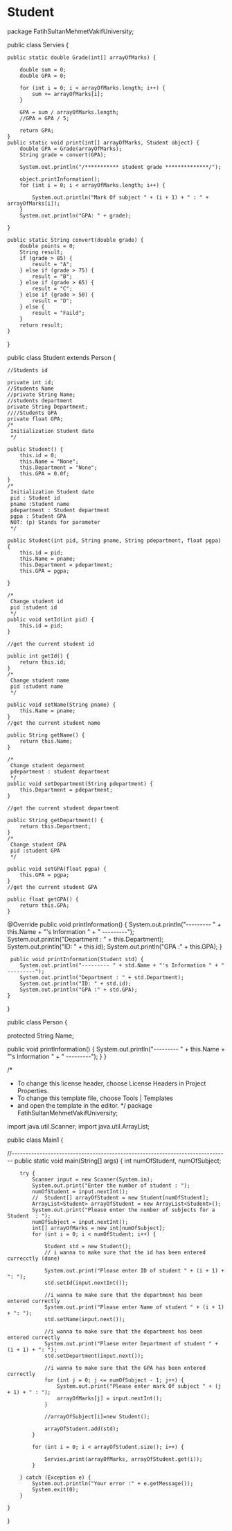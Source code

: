 # Student
package FatihSultanMehmetVakifUniversity;

public class Servies {


    public static double Grade(int[] arrayOfMarks) {

        double sum = 0;
        double GPA = 0;

        for (int i = 0; i < arrayOfMarks.length; i++) {
            sum += arrayOfMarks[i];
        }

        GPA = sum / arrayOfMarks.length;
        //GPA = GPA / 5;

        return GPA;
    }
    public static void print(int[] arrayOfMarks, Student object) {
        double GPA = Grade(arrayOfMarks);
        String grade = convert(GPA);

        System.out.println("/*********** student grade **************/");

        object.printInformation();
        for (int i = 0; i < arrayOfMarks.length; i++) {

            System.out.println("Mark Of subject " + (i + 1) + " : " + arrayOfMarks[i]);
        }
        System.out.println("GPA: " + grade);

    }

    public static String convert(double grade) {
        double points = 0;
        String result;
        if (grade > 85) {
            result = "A";
        } else if (grade > 75) {
            result = "B";
        } else if (grade > 65) {
            result = "C";
        } else if (grade > 50) {
            result = "D";
        } else {
            result = "Faild";
        }
        return result;
    }
}


public class Student extends Person {

    //Students id 

    private int id;
    //Students Name
    //private String Name;
    //students department 
    private String Department;
    ////Students GPA
    private float GPA;
    /*
     Initialization Student date
     */

    public Student() {
        this.id = 0;
        this.Name = "None";
        this.Department = "None";
        this.GPA = 0.0f;
    }
    /*
     Initialization Student date
     pid : Student id
     pname :Student name
     pdepartment : Student department
     pgpa : Student GPA
     NOT: (p) Stands for parameter
     */

    public Student(int pid, String pname, String pdepartment, float pgpa) {
        this.id = pid;
        this.Name = pname;
        this.Department = pdepartment;
        this.GPA = pgpa;

    }
   
    /*
     Change student id 
     pid :student id 
     */
    public void setId(int pid) {
        this.id = pid;
    }

    //get the current student id 

    public int getId() {
        return this.id;
    }
    /*
     Change student name 
     pid :student name 
     */

    public void setName(String pname) {
        this.Name = pname;
    }
    //get the current student name 

    public String getName() {
        return this.Name;
    }

    /*
     Change student deparment 
     pdepartment : student department
     */
    public void setDepartment(String pdepartment) {
        this.Department = pdepartment;
    }

    //get the current student department 

    public String getDepartment() {
        return this.Department;
    }
    /*
     Change student GPA 
     pid :student GPA 
     */

    public void setGPA(float pgpa) {
        this.GPA = pgpa;
    }
    //get the current student GPA 

    public float getGPA() {
        return this.GPA;
    }
    
@Override
    public void printInformation() {
        System.out.println("--------- " + this.Name + "'s Information " + " ---------");
        System.out.println("Department : " + this.Department);
        System.out.println("ID: " + this.id);
        System.out.println("GPA :" + this.GPA);
    }

    
     public void printInformation(Student std) {
        System.out.println("--------- " + std.Name + "'s Information " + " ---------");
        System.out.println("Department : " + std.Department);
        System.out.println("ID: " + std.id);
        System.out.println("GPA :" + std.GPA);
    }
}

public class Person {

   protected String Name;
   
   
   public void printInformation() {
        System.out.println("--------- " + this.Name + "'s Information " + " ---------");
    }
}

/*
 * To change this license header, choose License Headers in Project Properties.
 * To change this template file, choose Tools | Templates
 * and open the template in the editor.
 */
package FatihSultanMehmetVakifUniversity;

import java.util.Scanner;
import java.util.ArrayList;

public class Main1 {

//------------------------------------------------------------------------------
    public static void main(String[] args) {
        int numOfStudent, numOfSubject;

        try {
            Scanner input = new Scanner(System.in);
            System.out.print("Enter the number of student : ");
            numOfStudent = input.nextInt();
            //  Student[] arrayOfStudent = new Student[numOfStudent];
            ArrayList<Student> arrayOfStudent = new ArrayList<Student>();
            System.out.print("Please enter the number of subjects for a Student  : ");
            numOfSubject = input.nextInt();
            int[] arrayOfMarks = new int[numOfSubject];
            for (int i = 0; i < numOfStudent; i++) {

                Student std = new Student();
                // i wanna to make sure that the id has been entered currecctly (done)

                System.out.print("Please enter ID of student " + (i + 1) + ": ");
                std.setId(input.nextInt());

                //i wanna to make sure that the department has been entered currectly
                System.out.print("Please enter Name of student " + (i + 1) + ": ");
                std.setName(input.next());

                //i wanna to make sure that the department has been entered currectly
                System.out.print("Plaese enter Department of student " + (i + 1) + ": ");
                std.setDepartment(input.next());

                //i wanna to make sure that the GPA has been entered currectly
                for (int j = 0; j <= numOfSubject - 1; j++) {
                    System.out.print("Please enter mark Of subject " + (j + 1) + " : ");
                    arrayOfMarks[j] = input.nextInt();
                }

                //arrayOfSubject[i]=new Student();
                
                arrayOfStudent.add(std);
            }

            for (int i = 0; i < arrayOfStudent.size(); i++) {

                Servies.print(arrayOfMarks, arrayOfStudent.get(i));
            }

        } catch (Exception e) {
            System.out.println("Your error :" + e.getMessage());
            System.exit(0);
        }

    }
}
